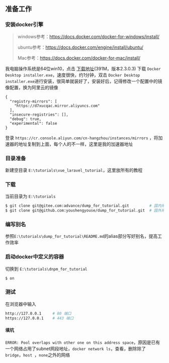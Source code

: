 ## 准备工作

### 安装docker引擎

> windows参考：https://docs.docker.com/docker-for-windows/install/
>
> ubuntu参考：https://docs.docker.com/engine/install/ubuntu/
>
> Mac参考：https://docs.docker.com/docker-for-mac/install/

我电脑操作系统是64位win10，点击 [下载地址](https://hub.docker.com/editions/community/docker-ce-desktop-windows/)(391M，版本2.3.0.3) 下载 `Docker Desktop installer.exe`，速度很快，约1分钟，双击 `Docker Desktop installer.exe`进行安装，很简单就装好了，安装好后，记得修改一个配置中的镜像配置，换为阿里云的镜像

```
{
  "registry-mirrors": [
    "https://d7xucqac.mirror.aliyuncs.com"
  ],
  "insecure-registries": [],
  "debug": true,
  "experimental": false
}
```

登录 `https://cr.console.aliyun.com/cn-hangzhou/instances/mirrors` ，将加速器的地址复制到上面，每个人的不一样，这里是我的加速器地址

### 目录准备

新建空目录 `E:\tutorials\vue_laravel_tutorial`，这里放所有的教程



### 下载

当前目录为 `E:\tutorials`


```bash
$ git clone git@gitee.com:advance/dump_for_tutorial.git         # 国内用户下载这个
$ git clone git@github.com:youshengyouse/dump_for_tutorial.git  # 国外用户下载这个
```

### 编写别名

参照`E:\tutorials\dump_for_tutorial\README.md`的alias部分写好别名，提高工作效率



### 启动docker中定义的容器

切换到 `E:\tutorials\dnpm_for_tutorial` 

```bash
$ on
```

### 测试

在浏览器中输入 

```bash
http://127.0.0.1     # 80 端口
https://127.0.0.1    # 443 端口
```



#### 填坑

`ERROR: Pool overlaps with other one on this address space`，原因是已有一个网络占用了subnet网段地址，`docker network ls`，查看，删除除了 `bridge`，`host `，`none`之外的网络